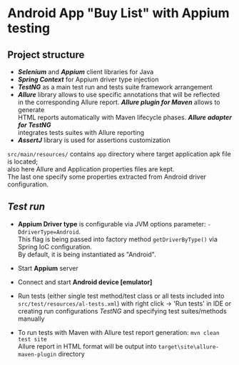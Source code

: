 # Android App "Buy List" with Appium testing 

## **Project structure**  
- ***Selenium*** and ***Appium*** client libraries for Java
- ***Spring Context*** for Appium driver type injection  
- ***TestNG*** as a main test run and tests suite framework arrangement
- ***Allure*** library allows to use specific annotations that will be reflected  
in the corresponding Allure report. ***Allure plugin for Maven*** allows to generate  
HTML reports automatically with Maven lifecycle phases. ***Allure adapter for TestNG***  
integrates tests suites with Allure reporting
- ***AssertJ*** library is used for assertions customization  
  
`src/main/resources/` contains `app` directory where target application apk file   
is located;  
also here Allure and Application properties files are kept.    
The last one specify some properties extracted from Android driver configuration.

## ***Test run***
- **Appium Driver type** is configurable via JVM options parameter: `-DdriverType=Android`.  
This flag is being passed into factory method `getDriverByType()` via Spring IoC configuration.  
By default, it is being instantiated as "Android".  
- Start **Appium** server
- Connect and start **Android device [emulator]** 
- Run tests (either single test method/test class or all tests included into  
`src/test/resources/al-tests.xml`) with right click -> 'Run tests' in IDE or  
creating run configurations *TestNG* and specifying test suites/methods manually



- To run tests with Maven with Allure test report generation:
`mvn clean test site`  
Allure report in HTML format will be output into `target\site\allure-maven-plugin` directory


